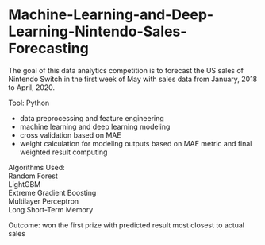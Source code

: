 # Machine-Learning-and-Deep-Learning-Nintendo-Sales-Forecasting 
The goal of this data analytics competition is to forecast the US sales of Nintendo Switch in the first week of May with sales data from January, 2018 to April, 2020.  <br>

Tool: Python  <br>

* data preprocessing and feature engineering
* machine learning and deep learning modeling
* cross validation based on MAE
* weight calculation for modeling outputs based on MAE metric and final weighted result computing 

Algorithms Used:  <br>
Random Forest  <br>
LightGBM  <br>
Extreme Gradient Boosting  <br>
Multilayer Perceptron  <br>
Long Short-Term Memory  <br>

Outcome: won the first prize with predicted result most closest to actual sales
